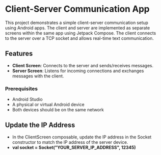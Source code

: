 # Client-Server Communication App

This project demonstrates a simple client-server communication setup using Android apps. The client and server are implemented as separate screens within the same app using Jetpack Compose. The client connects to the server over a TCP socket and allows real-time text communication.

## Features

- **Client Screen**: Connects to the server and sends/receives messages.
- **Server Screen**: Listens for incoming connections and exchanges messages with the client.


### Prerequisites

- Android Studio
- A physical or virtual Android device
- Both devices should be on the same network

## Update the IP Address
- In the ClientScreen composable, update the IP address in the Socket constructor to match the IP address of the server device.
- **val socket = Socket("YOUR_SERVER_IP_ADDRESS", 12345)**